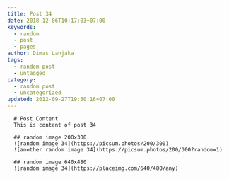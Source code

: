 ```yaml
---
title: Post 34
date: 2018-12-06T10:17:03+07:00
keywords:
  - random
  - post
  - pages
author: Dimas Lanjaka
tags:
  - random post
  - untagged
category:
  - random post
  - uncategorized
updated: 2012-09-27T19:50:16+07:00
---
```


      # Post Content
      This is content of post 34

      ## random image 200x300
      ![random image 34](https://picsum.photos/200/300)
      ![another random image 34](https://picsum.photos/200/300?random=1)

      ## random image 640x480
      ![random image 34](https://placeimg.com/640/480/any)
      